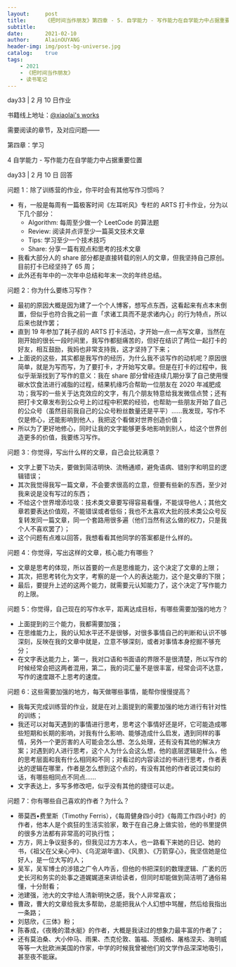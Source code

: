 ```yaml
---
layout:     post
title:      《把时间当作朋友》第四章 - 5. 自学能力 - 写作能力在自学能力中占据重要位置
subtitle:   
date:       2021-02-10
author:     AlainOUYANG
header-img: img/post-bg-universe.jpg
catalog:    true
tags:
    - 2021
    - 《把时间当作朋友》
    - 读书笔记
---
```


<!-- # 《把时间当作朋友》第四章 - 5. 自学能力 - 写作能力在自学能力中占据重要位置 -->

day33 \| 2 月 10 日作业

书籍线上地址：[@xiaolai's works](http://lixiaolai.com/#/befriending-time/)

需要阅读的章节，及对应问题——

第四章：学习

4 自学能力 - 写作能力在自学能力中占据重要位置

day33 \| 2 月 10 日 回答

问题 1：除了训练营的作业，你平时会有其他写作习惯吗？

- 有，一般是每周有一篇极客时间《左耳听风》专栏的 ARTS 打卡作业，分为以下几个部分：
  - Algorithm: 每周至少做一个 LeetCode 的算法题
  - Review: 阅读并点评至少一篇英文技术文章
  - Tips: 学习至少一个技术技巧
  - Share: 分享一篇有观点和思考的技术文章
- 我看大部分人的 share 部分都是直接转载的别人的文章，但我坚持自己原创。目前打卡已经坚持了 65 周；
- 此外还有年中的一次年中总结和年末一次的年终总结。

问题 2：你为什么要练习写作？

- 最初的原因大概是因为建了一个个人博客，想写点东西，这看起来有点本末倒置，但似乎也符合我之前一直「求诸工具而不是求诸内心」的行为特点，所以后来也就作罢；
- 直到 19 年参加了耗子叔的 ARTS 打卡活动，才开始一点一点写文章，当然在刚开始的很长一段时间里，我写作都挺痛苦的，但好在结识了两位一起打卡的好友，相互鼓励，我妈也非常支持我，这才坚持了下来；
- 上面说的这些，其实都是我写作的经历，为什么我不谈写作的动机呢？原因很简单，就是为写而写，为了要打卡，才开始写文章。但是在打卡的过程中，我似乎渐渐找到了写作的意义：我在 share 部分曾经连续几期分享了自己使用慢碳水饮食法进行减脂的过程，结果机缘巧合帮助一位朋友在 2020 年减肥成功；我写的一些关于达克效应的文字，有几个朋友特意给我发微信点赞；还有把打卡文章发布到公众号上的过程中积累的经验，也帮助一些朋友开始了自己的公众号（虽然目前我自己的公众号粉丝数量还是平平）……我发现，写作不仅是修心，还能影响到他人，我把这个看做对世界创造价值；
- 所以为了更好地修心，同时让我的文字能够更多地影响到别人，给这个世界创造更多的价值，我要练习写作。

问题 3：你觉得，写出什么样的文章，自己会比较满意？

- 文字上要下功夫，要做到简洁明快、流畅通顺，避免语病、错别字和明显的逻辑错误；
- 其次我觉得我写一篇文章，不会要求很高的立意，但要有些新的东西，至少对我来说是没有写过的东西；
- 不给这个世界增添垃圾：技术类文章要写得容易看懂，不能误导他人；其他文章若要表达价值观，不能错误或者低俗；我也不太喜欢大批的技术类公众号反复转发同一篇文章，同一个套路用很多遍（他们当然有这么做的权力，只是我个人不喜欢罢了）；
- 这个问题有点难以回答，我想看看其他同学的答案都是什么样的。

问题 4：你觉得，写出这样的文章，核心能力有哪些？

- 文章是思考的体现，所以首要的一点是思维能力，这个决定了文章的上限；
- 其次，把思考转化为文字，考察的是一个人的表达能力，这个是文章的下限；
- 最后，要提升上述的这两个能力，就需要元认知能力了，这个决定了写作能力的上限。

问题 5：你觉得，自己现在的写作水平，距离达成目标，有哪些需要加强的地方？

- 上面提到的三个能力，我都需要加强；
- 在思维能力上，我的认知水平还不是很够，对很多事情自己的判断和认识不够深刻，反映在我的文章中就是，立意不够深刻，或者对事情本身挖掘不够充分；
- 在文字表达能力上，第一，我对口语和书面语的界限不是很清楚，所以写作的时候经常会把这两者混用，第二，我的词汇量不是很丰富，经常会词不达意，写作的速度跟不上思考的速度。

问题 6：这些需要加强的地方，每天做哪些事情，能帮你慢慢提高？

- 我每天完成训练营的作业，就是在对上面提到的需要加强的地方进行有针对性的训练；
- 我还可以对每天遇到的事情进行思考，思考这个事情好还是坏，它可能造成哪些短期和长期的影响，对我有什么影响、能够造成什么启发，遇到同样的事情，另外一个更厉害的人可能会怎么想、怎么处理，还有没有其他的解决方案；对遇到的人进行思考，这个人为什么会这么想，他的底层逻辑是什么，他的思考层面和我有什么相同和不同；对看过的内容读过的书进行思考，作者表达的逻辑在哪里，作者是怎么想到这个点的，有没有其他的作者说过类似的话，有哪些相同点不同点……
- 文字表达上，多写多修改吧，似乎没有其他的捷径可以走。

问题 7：你有哪些自己喜欢的作者？为什么？

- 蒂莫西•费里斯（Timothy Ferris），《每周健身四小时》《每周工作四小时》的作者，他本人是个疯狂的生活实验家，敢于在自己身上做实验，他的书里提供的很多方法都有非常高的可执行性；
- 方方，网上争议挺多的，但我见过方方本人，也一路看下来她的日记、她的书，《祖父在父亲心中》、《乌泥湖年谱》、《风景》、《万箭穿心》，我坚信她是位好人，是一位大写的人；
- 吴军，吴军博士的涉猎之广令人咋舌，但他的书把深刻的数理逻辑、广袤的历史长河和务实的处事之道娓娓道来讲给读者，但同时却能做到简洁明了通俗易懂，十分耐看；
- 池建强，池大的文字给人清新明快之感，我个人非常喜欢；
- 曹政，曹大的文章给我太多帮助，总能把我从个人幻想中骂醒，然后给我指出一条路；
- 刘慈欣，《三体》粉；
- 陈春成，《夜晚的潜水艇》的作者，大概是我读过的想象力最丰富的作者了；
- 还有莫泊桑、大小仲马、雨果、杰克伦敦、笛福、茨威格、屠格涅夫、海明威等等一大批欧洲美国的作家，中学的时候我曾被他们的文学作品深深地吸引，甚至夜不能寐。
